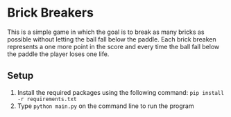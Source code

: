 # Brick Breakers
This is a simple game in which the goal is to break as many bricks as possible without letting the ball fall below the paddle. Each brick breaken represents a one more point in the score and every time the ball fall below the paddle the player loses one life.

## Setup
1. Install the required packages using the following command: `pip install -r requirements.txt`
2. Type `python main.py` on the command line to run the program
